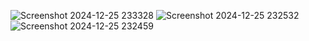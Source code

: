 ![Screenshot 2024-12-25 233328](https://github.com/user-attachments/assets/dd5999cd-9d57-454f-bb9e-9308702e4441)
![Screenshot 2024-12-25 232532](https://github.com/user-attachments/assets/16d7f518-e0f3-4d5b-9f40-a67bc9f0992e)
![Screenshot 2024-12-25 232459](https://github.com/user-attachments/assets/cc72af6a-3df0-4ce6-abf9-1089ae657889)
